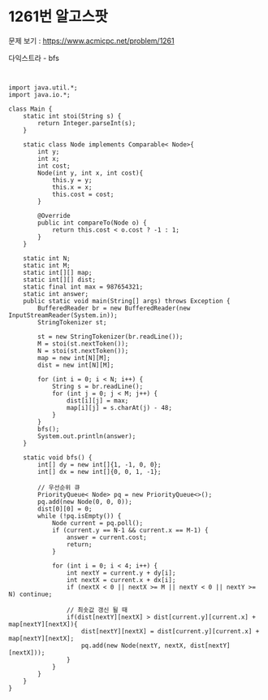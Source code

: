 # 1261번 알고스팟

문제 보기 : <https://www.acmicpc.net/problem/1261>

다익스트라 - bfs


<pre><code>

import java.util.*;
import java.io.*;

class Main {
    static int stoi(String s) {
        return Integer.parseInt(s);
    }

    static class Node implements Comparable< Node>{
        int y;
        int x;
        int cost;
        Node(int y, int x, int cost){
            this.y = y;
            this.x = x;
            this.cost = cost;
        }

        @Override
        public int compareTo(Node o) {
            return this.cost < o.cost ? -1 : 1;
        }
    }

    static int N;
    static int M;
    static int[][] map;
    static int[][] dist;
    static final int max = 987654321;
    static int answer;
    public static void main(String[] args) throws Exception {
        BufferedReader br = new BufferedReader(new InputStreamReader(System.in));
        StringTokenizer st;

        st = new StringTokenizer(br.readLine());
        M = stoi(st.nextToken());
        N = stoi(st.nextToken());
        map = new int[N][M];
        dist = new int[N][M];

        for (int i = 0; i < N; i++) {
            String s = br.readLine();
            for (int j = 0; j < M; j++) {
                dist[i][j] = max;
                map[i][j] = s.charAt(j) - 48;
            }
        }
        bfs();
        System.out.println(answer);
    }

    static void bfs() {
        int[] dy = new int[]{1, -1, 0, 0};
        int[] dx = new int[]{0, 0, 1, -1};
        
        // 우선순위 큐
        PriorityQueue< Node> pq = new PriorityQueue<>();
        pq.add(new Node(0, 0, 0));
        dist[0][0] = 0;
        while (!pq.isEmpty()) {
            Node current = pq.poll();
            if (current.y == N-1 && current.x == M-1) {
                answer = current.cost;
                return;
            }

            for (int i = 0; i < 4; i++) {
                int nextY = current.y + dy[i];
                int nextX = current.x + dx[i];
                if (nextX < 0 || nextX >= M || nextY < 0 || nextY >= N) continue;

                // 최솟값 갱신 될 때 
                if(dist[nextY][nextX] > dist[current.y][current.x] + map[nextY][nextX]){
                    dist[nextY][nextX] = dist[current.y][current.x] + map[nextY][nextX];
                    pq.add(new Node(nextY, nextX, dist[nextY][nextX]));
                }
            }
        }
    }
}

</code></pre>